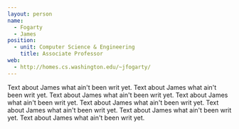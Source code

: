 ```yaml
---
layout: person
name:
  - Fogarty
  - James
position:
  - unit: Computer Science & Engineering
    title: Associate Professor
web: 
  - http://homes.cs.washington.edu/~jfogarty/
---
```


Text about James what ain't been writ yet. Text about James what ain't been writ yet.
Text about James what ain't been writ yet. Text about James what ain't been writ yet.
Text about James what ain't been writ yet. Text about James what ain't been writ yet.
Text about James what ain't been writ yet. Text about James what ain't been writ yet.
